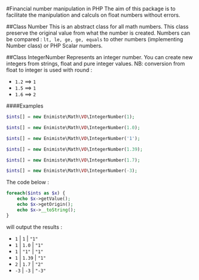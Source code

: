 #Financial number manipulation in PHP
The aim of this package is to facilitate the manipulation and calculs on float numbers without errors.

##Class Number
This is an abstract class for all math numbers. This class preserve the original value from what the number is created.
Numbers can be compared : `lt, le, ge, ge, equals` to other numbers (implementing Number class) or PHP Scalar numbers.

##Class IntegerNumber
Represents an integer number. You can create new integers from strings, float and pure integer values.
NB: conversion from float to integer is used with round :
- `1.2` ==> `1`
- `1.5` ==> `1`
- `1.6` ==> `2`

####Examples
```php
$ints[] = new Enimiste\Math\VO\IntegerNumber(1);

$ints[] = new Enimiste\Math\VO\IntegerNumber(1.0);

$ints[] = new Enimiste\Math\VO\IntegerNumber('1');

$ints[] = new Enimiste\Math\VO\IntegerNumber(1.39);

$ints[] = new Enimiste\Math\VO\IntegerNumber(1.7);

$ints[] = new Enimiste\Math\VO\IntegerNumber(-3);
```

The code below :
```php
foreach($ints as $x) { 
    echo $x->getValue(); 
    echo $x->getOrigin(); 
    echo $x->__toString(); 
}
```

will output the results :
- `1` | `1` | `"1"`
- `1` | `1.0` | `"1"`
- `1` | `"1"` | `"1"`
- `1` | `1.39` | `"1"`
- `2` | `1.7` | `"2"`
- `-3` | `-3` | `"-3"`

